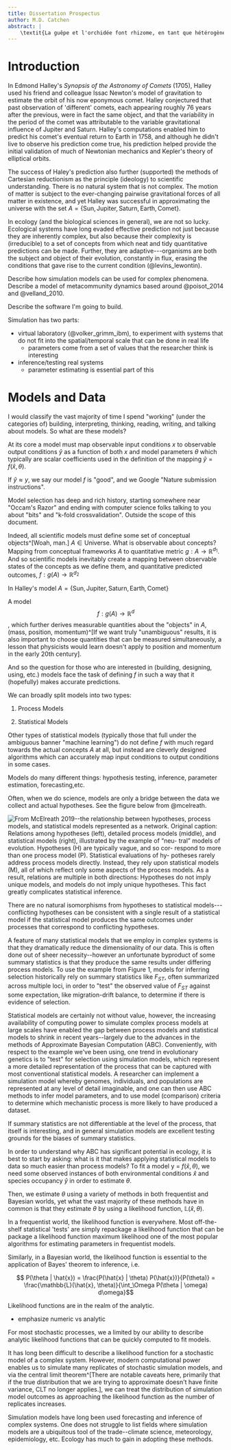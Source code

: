 ```yaml
---
title: Dissertation Prospectus
author: M.D. Catchen
abstract: |
	\textit{La guêpe et l'orchidée font rhizome, en tant que hétérogènes}. \hfill \\\ \hfill \\\ \text{deleuze and guattari, a thousand pleateaus}
---
```


# Introduction

In Edmond Halley's _Synopsis of the Astronomy of Comets_ (1705), Halley used his friend and colleague Issac Newton's model of gravitation to estimate the orbit of his now eponymous comet. Halley conjectured that past observation of 'different' comets, each appearing roughly 76 years after the previous, were in fact the same object, and that the variability in the period of the comet was attributable to the variable gravitational influence of Jupiter and Saturn. Halley's computations enabled him to predict his comet's eventual return to Earth in 1758, and although he didn't live to observe his prediction come true, his prediction helped provide the initial validation of much of Newtonian mechanics and Kepler's theory of elliptical orbits.

The success of Haley's prediction also further (supported) the methods of Cartesian reductionism as the principle  (ideology) to scientific understanding. There is no natural system that is not complex. The motion of matter is subject to the ever-changing pairwise gravitational forces of all matter in existence, and yet Halley was successful in approximating the universe with the set $A = \{\text{Sun}, \text{Jupiter}, \text{Saturn}, \text{Earth}, \text{Comet} \}$. 

In ecology (and the biological sciences in general), we are not so lucky. Ecological systems have long evaded effective prediction not just because they are inherently complex, but also because their complexity is (irreducible) to a set of concepts from which neat and tidy quantitative predictions can be made. Further, they are adaptive---organisms are both the subject and object of their evolution, constantly in flux, erasing the conditions that gave rise to the current condition (@levins_lewontin). 



Describe how simulation models can be used for complex phenomena. Describe a model of metacommunity dynamics based around @poisot_2014 and @velland_2010.  

Describe the software I'm going to build.

Simulation has two parts: 

 - virtual laboratory (@volker_grimm_ibm), to experiment with systems that do not fit into the spatial/temporal scale that can be done in real life
   - parameters come from a set of values that the researcher think is interesting
 - inference/testing real systems
   - parameter estimating is essential part of this





# Models and Data

I would classify the vast majority of time I spend "working" (under the categories of) building, interpreting, thinking, reading, writing, and talking about models.  So what are these models? 

At its core a model must map observable input conditions $x$ to observable output conditions $\hat{y}$ as a function of both $x$ and model parameters $\theta$ which typically are scalar coefficients used  in the definition of the mapping $\hat{y} = f(\hat{x}, \theta)$.  

If $\hat{y} \approx  y$, we say our model $f$ is "good", and we Google "Nature submission instructions".

Model selection has deep and rich history, starting somewhere near "Occam's Razor" and ending with computer science folks talking to you about "bits" and "k-fold crossvalidation". Outside the scope of this document. 



Indeed, all scientific models must define some set of conceptual objects^[Woah, man.] $A \in \text{Universe}$. What is observable about concepts? Mapping from conceptual frameworks $A$ to quantitative metric $g: A \to \mathbb{R}^{d_1}$. And so scientific models inevitably create a mapping between observable states of the concepts as we define them, and quantitative predicted outcomes, $f : g(A) \to \mathbb{R}^{d_2}$

In Halley's model $A = \{\text{Sun}, \text{Jupiter}, \text{Saturn}, \text{Earth}, \text{Comet} \}$

A model $$f : g(A) \to \mathbb{R}^d$$, which further derives measurable quantities about the "objects" in $A$, (mass, position, momentum)^[If we want truly "unambiguous" results, it is also important to choose quantities that can be measured simultaneously, a lesson that physicists would learn doesn't apply to position and momentum in the early 20th century].   

And so the question for those who are interested in (building, designing, using, etc.) models face the task of defining $f$ in such a way that it (hopefully) makes accurate predictions. 

We can broadly split models into two types:

1. Process Models

2. Statistical Models

Other types of statistical models (typically those that full under the ambiguous banner "machine learning") do not define $f$ with much regard towards the actual concepts $A$ at all, but instead are cleverly designed algorithms which can accurately map input conditions to output conditions in some cases. 



Models do many different things: hypothesis testing, inference, parameter estimation, forecasting,etc.



Often, when we do science, models are only a bridge between the data we collect and actual hypotheses. See the figure below from @mcelreath. 



![From McElreath 2019--the relationship between hypotheses, process models, and statistical models represented as a network. Original caption: _Relations among hypotheses (left), detailed process models (middle), and statistical models (right), illustrated by the example of “neu- tral” models of evolution. Hypotheses (H) are typically vague, and so cor- respond to more than one process model (P). Statistical evaluations of hy- potheses rarely address process models directly.  Instead, they rely upon statistical models (M), all of which reflect only some aspects of the process models. As a result, relations are multiple in both directions: Hypotheses do not imply unique models, and models do not imply unique hypotheses. This fact greatly complicates statistical inference._](/home/michael/prospectus/tex/figures/mcelreath.png)



There are no natural isomorphisms from hypotheses to statistical models---conflicting hypotheses can be consistent with a single result of a statistical model if the statistical model produces the same outcomes under processes that correspond to conflicting hypotheses.

A feature of many statistical models that we employ in complex systems is that they dramatically reduce the dimensionality of our data. This is often done out of sheer necessity--however an unfortunate byproduct of some summary statistics is that they produce the same results under differing process models. To use the example from Figure 1, models for inferring selection historically rely on summary statistics like $F_{ST}$, often summarized across multiple loci, in order to "test" the observed value of $F_{ST}$ against some expectation, like migration-drift balance, to determine if there is evidence of selection. 

Statistical models are certainly not without value, however, the increasing availability of computing power to simulate complex process models at large scales have enabled the gap between process models and statistical models to shrink in recent years--largely due to the advances in the methods of Approximate Bayesian Computation (ABC). Conveniently, with respect to the  example we've been using, one trend in evolutionary genetics is to "test" for selection using simulation models, which represent a more detailed representation of the process that can be captured with most conventional statistical models. A researcher can implement a simulation model whereby genomes, individuals, and populations are represented at any level of detail imaginable, and one can then use ABC methods to infer model parameters, and to use model (comparison) criteria to determine which mechanistic process is more likely to have produced a dataset.



If summary statistics are not differentiable at the level of the process, that itself is interesting, and in general simulation models are excellent testing grounds for the biases of summary statistics.  



In order to understand why ABC has significant potential in ecology, it is best to start by asking: what is it that makes applying statistical models to data so much easier than process models? To fit a model y = $f(\hat{x}, \theta)$, we need some observed instances of both environmental conditions $\hat{x}$ and species occupancy $\hat{y}$ in order to estimate $\theta$.

Then, we estimate $\theta$ using a variety of methods in both frequentist and Bayesian worlds,
yet what the vast majority of these methods have in common is that they estimate $\theta$ by using a likelihood function,
$\mathbb{L}(\hat{x}, \theta)$.

In a frequentist world, the likelihood function is everywhere. Most off-the-shelf statistical 'tests' are simply repackage a likelihood function that can be package a likelihood function maximum likelihood one of the most popular algorithms for estimating parameters in frequentist models.

Similarly, in a Bayesian world, the likelihood function is essential to the application
of Bayes' theorem to inference, i.e.

$$ P(\theta | \hat{x}) = \frac{P(\hat{x} | \theta) P(\hat{x})}{P(\theta)} = \frac{\mathbb{L}(\hat{x}, \theta)}{\int_\Omega P(\theta | \omega) d\omega}$$

Likelihood functions are in the realm of the analytic.

- emphasize numeric vs analytic

 For most stochastic processes, we a limited by our ability to describe analytic likelihood functions that can be quickly computed to fit models.

It has long been difficult to describe a likelihood function for a stochastic model of a complex system. However, modern computational power enables us to simulate many replicates of stochastic simulation models, and via the central limit theorem^[There are notable caveats here, primarily that if the true distribution that we are trying to approximate doesn't have finite variance, CLT no longer applies.], we can treat the distribution of simulation model outcomes as approaching the likelihood function as the number of replicates increases. 



Simulation models have long been used forecasting and inference of complex systems. One does not struggle to list fields where simulation models are a ubiquitous tool of the trade--climate science, meteorology, epidemiology, etc. Ecology has much to gain in adopting these methods. 	



